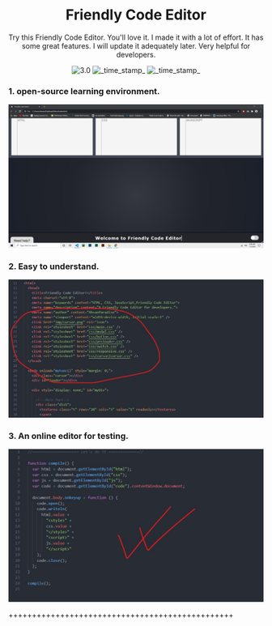 <div align="center">
 <h1> Friendly Code Editor </h1>

 Try this Friendly Code Editor. You'll love it. I made it with a lot of effort. It has some great features. I will update it adequately later. Very helpful for developers.
 </div>
 <div align="center">  
  <!-- Version -->
    <img src="https://img.shields.io/badge/Version-3.0-blue.svg?longCache=true&style=flat-square"
      alt="3.0" />
    <!-- Last Updated -->
    <img src="https://img.shields.io/badge/Updated-July 3, 2020-orange.svg?longCache=true&style=flat-square"
      alt="_time_stamp_" />
  <!-- Status -->
    <img src="https://img.shields.io/badge/Status-Active-green.svg?longCache=true&style=flat-square"
      alt="_time_stamp_" />
  </div>
 
 
 ### 1. open-source learning environment.
 
 ![alt text](https://github.com/AhsanParadise/Friendly_Code_Editor/blob/master/ScreenShot1.jpg?raw=true)
 
 ### 2. Easy to understand.
 
 ![alt text](https://github.com/AhsanParadise/Friendly_Code_Editor/blob/master/ScreenShot2.jpg?raw=true)
 
 ### 3. An online editor for testing.
 
 ![alt text](https://github.com/AhsanParadise/Friendly_Code_Editor/blob/master/ScreenShot3.jpg?raw=true)

++++++++++++++++++++++++++++++++++++++++++++++++
